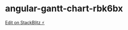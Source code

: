 # angular-gantt-chart-rbk6bx

[Edit on StackBlitz ⚡️](https://stackblitz.com/edit/angular-gantt-chart-rbk6bx)